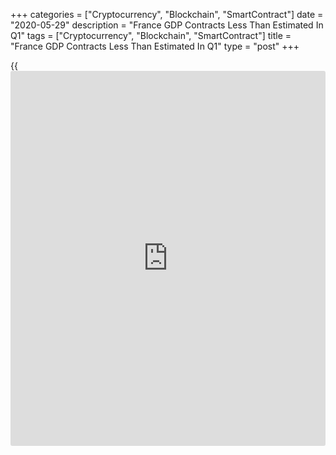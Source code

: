 +++
categories = ["Cryptocurrency", "Blockchain", "SmartContract"]
date = "2020-05-29"
description = "France GDP Contracts Less Than Estimated In Q1"
tags = ["Cryptocurrency", "Blockchain", "SmartContract"]
title = "France GDP Contracts Less Than Estimated In Q1"
type = "post"
+++

{{<iframe id="large-banner" src="https://www.bounty.group/#slide=12.0" width="100%" height="600" scrolling="no" style="border: 0px solid rgb(216, 221, 230); border-radius: 3px;">}}

The French [economy][1] contracted less than initially estimated in the
first quarter but remained in a deep recession as coronavirus pandemic
weighed on spending, investment and exports, detailed results from the
statistical office Insee showed Friday.

Gross domestic product fell 5.3 percent sequentially instead of 5.8
percent decline estimated initially, which was the biggest fall since
the series began in 1949.  
  
The economy had contracted 0.1 percent in the fourth quarter of 2019.
Two consecutive declines in GDP indicate that the economy has entered a
technical recession.

On the expenditure side, household consumption expenditure logged an
unprecedented drop of 5.6 percent after rising 0.3 percent. Total gross
fixed capital formation fell more sharply by 10.5 percent, following a
0.1 percent rise.

Consequently, total domestic demand contributed -6.0 points to GDP
growth.

Imports fell 5.7 percent versus a 0.7 percent drop a quarter ago. At the
same time, exports decreased 6.1 percent compared to a 0.4 percent fall
in the prior quarter.  
Overall, the contribution of foreign trade balance to GDP growth was
zero versus +0.1 points a quarter ago.

Conversely, changes in inventories contributed positively to GDP growth
by 0.6 points.

For comments and feedback [contact](https://www.playgroundfx.com/contact/): editorial@rtt[news](https://www.letsplayfx.com/blog/forex-news-website/).com

[Economic News][1]

 **What parts of the world are seeing the best (and worst) economic
performances lately? Click[here][2] to check out our [Econ Scorecard][2]
and find out! See up-to-the-moment [ranking](https://www.playgroundfx.com/blog/crypto-exchange-ranking/)s for the best and worst
performers in [GDP][2], [unemployment rate][3], [inflation][4] and much
more.**

   1. www.rtt[news](https://www.letsplayfx.com/blog/forex-news-website/).com/Content/EconomicNews.aspx
   2. www.rtt[news](https://www.letsplayfx.com/blog/forex-news-website/).com/economic-scorecard/world-rank/GDP/highest-performance.aspx
   3. www.rtt[news](https://www.letsplayfx.com/blog/forex-news-website/).com/economic-scorecard/world-rank/unemployment-rate/lowest-performance.aspx
   4. www.rtt[news](https://www.letsplayfx.com/blog/forex-news-website/).com/economic-scorecard/world-rank/CPI/highest-performance.aspx